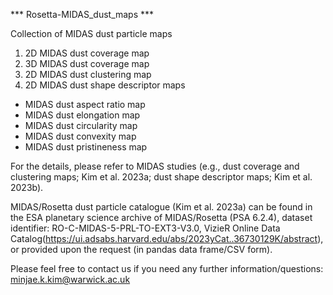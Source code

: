 *** Rosetta-MIDAS_dust_maps ***

Collection of MIDAS dust particle maps

1. 2D MIDAS dust coverage map
2. 3D MIDAS dust coverage map
3. 2D MIDAS dust clustering map
4. 2D MIDAS dust shape descriptor maps
- MIDAS dust aspect ratio map
- MIDAS dust elongation map
- MIDAS dust circularity map
- MIDAS dust convexity map
- MIDAS dust pristineness map

For the details, please refer to MIDAS studies (e.g., dust coverage and clustering maps; Kim et al. 2023a; dust shape descriptor maps; Kim et al. 2023b).

MIDAS/Rosetta dust particle catalogue (Kim et al. 2023a) can be found in the ESA planetary science archive of MIDAS/Rosetta (PSA 6.2.4), dataset identifier: RO-C-MIDAS-5-PRL-TO-EXT3-V3.0, VizieR Online Data Catalog(https://ui.adsabs.harvard.edu/abs/2023yCat..36730129K/abstract), or provided upon the request (in pandas data frame/CSV form).

Please feel free to contact us if you need any further information/questions: minjae.k.kim@warwick.ac.uk
